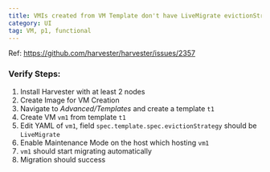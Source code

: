 ```yaml
---
title: VMIs created from VM Template don't have LiveMigrate evictionStrategy set
category: UI
tag: VM, p1, functional
---
```

Ref: https://github.com/harvester/harvester/issues/2357


### Verify Steps:
1. Install Harvester with at least 2 nodes
1. Create Image for VM Creation
1. Navigate to _Advanced/Templates_ and create a template `t1`
1. Create VM `vm1` from template `t1`
1. Edit YAML of `vm1`, field `spec.template.spec.evictionStrategy` should be `LiveMigrate`
1. Enable Maintenance Mode on the host which hosting `vm1`
1. `vm1` should start migrating automatically
1. Migration should success
